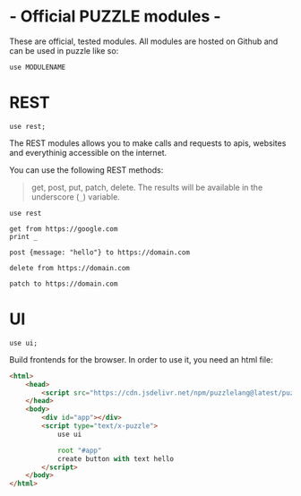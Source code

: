 # - Official PUZZLE modules -

These are official, tested modules. All modules are hosted on Github and can be used in puzzle like so:

`use MODULENAME`

# REST


```puzzle
use rest;
```

The REST modules allows you to make calls and requests to apis, websites and everythinig accessible on the internet.

You can use the following REST methods:

> get, post, put, patch, delete. The results will be available in the underscore (`_`) variable.

```puzzle
use rest

get from https://google.com
print _

post {message: "hello"} to https://domain.com

delete from https://domain.com

patch to https://domain.com
```

# UI

```puzzle
use ui;
```

Build frontends for the browser. In order to use it, you need an html file:

```html
<html>
    <head>
        <script src="https://cdn.jsdelivr.net/npm/puzzlelang@latest/puzzle.browser.js"></script>
    </head>
    <body>
    	<div id="app"></div>
        <script type="text/x-puzzle">
            use ui

            root "#app"
            create button with text hello
        </script>
    </body>
</html>
```